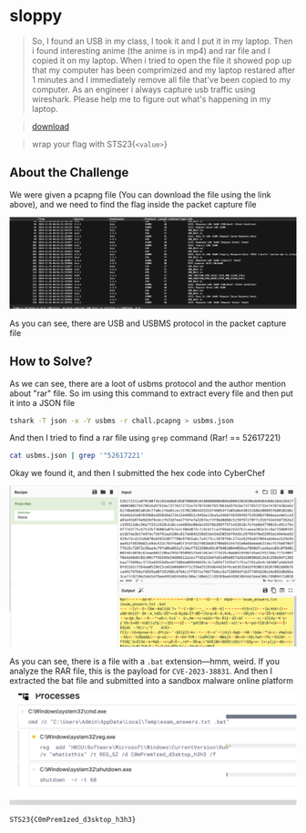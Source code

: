 # sloppy

> So, I found an USB in my class, I took it and I put it in my laptop. Then i found interesting anime (the anime is in mp4) and rar file and I copied it on my laptop. When i tried to open the file it showed pop up that my computer has been comprimized and my laptop restared after 1 minutes and I immediately remove all file that've been copied to my computer. As an engineer i always capture usb traffic using wireshark. Please help me to figure out what's happening in my laptop.

> [download](https://drive.google.com/file/d/1JFQ2p1tRGp_s1rrHWX6glHP2r4nftjR7/view?usp=sharing)

> wrap your flag with STS23{`<value>`}

## About the Challenge
We were given a pcapng file (You can download the file using the link above), and we need to find the flag inside the packet capture file

![preview](images/preview.png)

As you can see, there are USB and USBMS protocol in the packet capture file

## How to Solve?
As we can see, there are a loot of usbms protocol and the author mention about "rar" file. So im using this command to extract every file and then put it into a JSON file

```bash
tshark -T json -x -Y usbms -r chall.pcapng > usbms.json
```

And then I tried to find a rar file using `grep` command (Rar! == 52617221)

```bash
cat usbms.json | grep '"52617221'
```

Okay we found it, and then I submitted the hex code into CyberChef

![Alt text](images/rar.png)

As you can see, there is a file with a `.bat` extension—hmm, weird. If you analyze the RAR file, this is the payload for `CVE-2023-38831`. And then I extracted the bat file and submitted into a sandbox malware online platform

![Alt text](images/flag.png)

```
STS23{C0mPrem1zed_d3sktop_h3h3}
```
